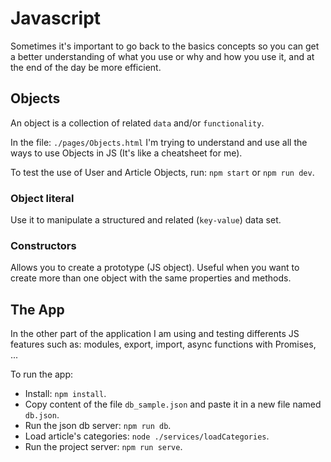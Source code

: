 # Javascript

Sometimes it's important to go back to the basics concepts so you can get a better understanding of what you use or why and how you use it, and at the end of the day be more efficient.

## Objects
An object is a collection of related `data` and/or `functionality`.

In the file: `./pages/Objects.html` I'm trying to understand and use all the ways to use Objects in JS (It's like a cheatsheet for me).

To test the use of User and Article Objects, run: `npm start` or `npm run dev`.

### Object literal
Use it to manipulate a structured and related (`key-value`) data set.

### Constructors
Allows you to create a prototype (JS object). Useful when you want to create more than one object with the same properties and methods.

## The App 
In the other part of the application I am using and testing differents JS features such as: modules, export, import, async functions with Promises, ...

To run the app:
- Install: `npm install`.
- Copy content of the file `db_sample.json` and paste it in a new file named `db.json`.
- Run the json db server: `npm run db`.
- Load article's categories: `node ./services/loadCategories`.
- Run the project server: `npm run serve`.